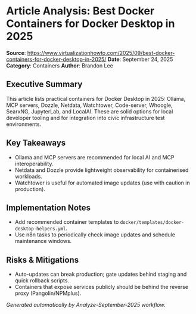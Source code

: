 # Article Analysis: Best Docker Containers for Docker Desktop in 2025

**Source**: https://www.virtualizationhowto.com/2025/09/best-docker-containers-for-docker-desktop-in-2025/
**Date**: September 24, 2025
**Category**: Containers
**Author**: Brandon Lee

## Executive Summary

This article lists practical containers for Docker Desktop in 2025: Ollama, MCP servers, Dozzle, Netdata, Watchtower, Code-server, Whoogle, SearxNG, JupyterLab, and LocalAI. These are solid options for local developer tooling and for integration into civic infrastructure test environments.

## Key Takeaways

- Ollama and MCP servers are recommended for local AI and MCP interoperability.
- Netdata and Dozzle provide lightweight observability for containerised workloads.
- Watchtower is useful for automated image updates (use with caution in production).

## Implementation Notes

- Add recommended container templates to `docker/templates/docker-desktop-helpers.yml`.
- Use n8n tasks to periodically check image updates and schedule maintenance windows.

## Risks & Mitigations

- Auto-updates can break production; gate updates behind staging and quick rollback scripts.
- Containers that expose services publicly should be behind the reverse proxy (Pangolin/NPMplus).

_Generated automatically by Analyze-September-2025 workflow._
